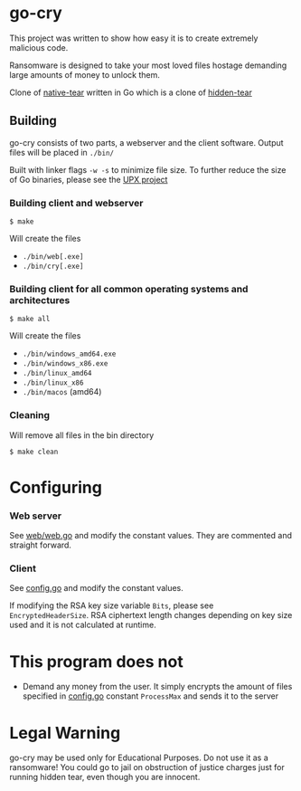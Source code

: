 # go-cry

This project was written to show how easy it is to create extremely malicious code.

Ransomware is designed to take your most loved files hostage demanding large amounts of money to unlock them.

Clone of [native-tear](https://github.com/redpois0n/native-tear/) written in Go which is a clone of [hidden-tear](https://github.com/utkusen/hidden-tear/)

## Building

go-cry consists of two parts, a webserver and the client software.
Output files will be placed in `./bin/`

Built with linker flags `-w -s` to minimize file size. To further reduce the size of Go binaries, please see the [UPX project](https://upx.github.io/)

### Building client and webserver
```
$ make
```

Will create the files
- `./bin/web[.exe]`
- `./bin/cry[.exe]`


### Building client for all common operating systems and architectures
```
$ make all
```

Will create the files
- `./bin/windows_amd64.exe`
- `./bin/windows_x86.exe`
- `./bin/linux_amd64`
- `./bin/linux_x86`
- `./bin/macos` (amd64)

### Cleaning

Will remove all files in the bin directory
```
$ make clean
```

# Configuring

### Web server
See [web/web.go](web/web.go) and modify the constant values. They are commented and straight forward.

### Client
See [config.go](config.go) and modify the constant values.

If modifying the RSA key size variable `Bits`, please see `EncryptedHeaderSize`. RSA ciphertext length changes depending on key size used and it is not calculated at runtime.

# This program does not

- Demand any money from the user. It simply encrypts the amount of files specified in [config.go](config.go) constant `ProcessMax` and sends it to the server

# Legal Warning

go-cry may be used only for Educational Purposes. Do not use it as a ransomware! You could go to jail on obstruction of justice charges just for running hidden tear, even though you are innocent.